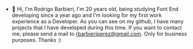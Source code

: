 - 👋 Hi, I'm Rodrigo Barbieri, I'm 20 years old, being studying Font End developing since a year ago and I'm looking for my first work experience as a Developer. As you can see on my github, I have many projects that I have developed during this time. 
If you want to contact me, please send a mail to rbarbieriperez@gmail.com. Only for business purposes. Thanks :) 

<!---
rbarbieriperez/rbarbieriperez is a ✨ special ✨ repository because its `README.md` (this file) appears on your GitHub profile.
You can click the Preview link to take a look at your changes.
--->
